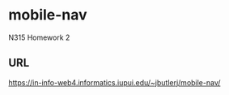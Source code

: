 # mobile-nav

N315 Homework 2

## URL

https://in-info-web4.informatics.iupui.edu/~jbutlerj/mobile-nav/
